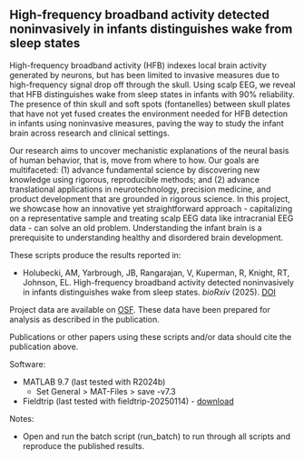 ## High-frequency broadband activity detected noninvasively in infants distinguishes wake from sleep states

High-frequency broadband activity (HFB) indexes local brain activity generated by neurons, but has been limited to invasive measures due to high-frequency signal drop off through the skull. Using scalp EEG, we reveal that HFB distinguishes wake from sleep states in infants with 90% reliability. The presence of thin skull and soft spots (fontanelles) between skull plates that have not yet fused creates the environment needed for HFB detection in infants using noninvasive measures, paving the way to study the infant brain across research and clinical settings.

Our research aims to uncover mechanistic explanations of the neural basis of human behavior, that is, move from where to how. Our goals are multifaceted: (1) advance fundamental science by discovering new knowledge using rigorous, reproducible methods; and (2) advance translational applications in neurotechnology, precision medicine, and product development that are grounded in rigorous science. In this project, we showcase how an innovative yet straightforward approach - capitalizing on a representative sample and treating scalp EEG data like intracranial EEG data - can solve an old problem. Understanding the infant brain is a prerequisite to understanding healthy and disordered brain development.

These scripts produce the results reported in:
- Holubecki, AM, Yarbrough, JB, Rangarajan, V, Kuperman, R, Knight, RT, Johnson, EL. High-frequency broadband activity detected noninvasively in infants distinguishes wake from sleep states. _bioRxiv_ (2025). [DOI](https://doi.org/10.1101/2025.08.08.668962)

Project data are available on [OSF](https://doi.org/10.17605/OSF.IO/5F6NB). These data have been prepared for analysis as described in the publication.

Publications or other papers using these scripts and/or data should cite the publication above.

Software:  
- MATLAB 9.7 (last tested with R2024b)
  - Set General > MAT-Files > save -v7.3
- Fieldtrip (last tested with fieldtrip-20250114) - [download](https://www.fieldtriptoolbox.org/download)

Notes:  
- Open and run the batch script (run_batch) to run through all scripts and reproduce the published results.
